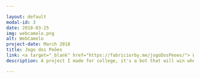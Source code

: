 ```yaml
---

layout: default
modal-id: 3
date: 2018-03-25
img: webcamelo.png
alt: WebCamelo
project-date: March 2018
title: Jogo dos Peões
link: <a target="_blank" href="https://fabriciorby.me/jogoDosPeoes/"> Website </a> and <a target="_blank" href="https://github.com/fabriciorby/jogoDosPeoes/"> Github repo </a>.
description: A project I made for college, it's a bot that will win whenever he gets a single chance. Just a friendly tip, if you wanna win at least once, please don't play as black.

---
```

